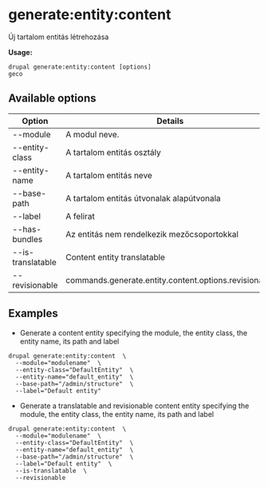 # generate:entity:content
Új tartalom entitás létrehozása

**Usage:**
```
drupal generate:entity:content [options]
geco
```

## Available options
Option | Details
-------|-------------
--module | A modul neve.
--entity-class | A tartalom entitás osztály
--entity-name | A tartalom entitás neve
--base-path | A tartalom entitás útvonalak alapútvonala
--label | A felirat
--has-bundles | Az entitás nem rendelkezik mezőcsoportokkal
--is-translatable | Content entity translatable
--revisionable | commands.generate.entity.content.options.revisionable

## Examples
* Generate a content entity specifying the module, the entity class, the entity name, its path and label
```
drupal generate:entity:content  \
  --module="modulename"  \
  --entity-class="DefaultEntity"  \
  --entity-name="default_entity"  \
  --base-path="/admin/structure"  \
  --label="Default entity"
```
* Generate a translatable and revisionable content entity specifying the module, the entity class, the entity name, its path and label
```
drupal generate:entity:content  \
  --module="modulename"  \
  --entity-class="DefaultEntity"  \
  --entity-name="default_entity"  \
  --base-path="/admin/structure"  \
  --label="Default entity"  \
  --is-translatable  \
  --revisionable
```
